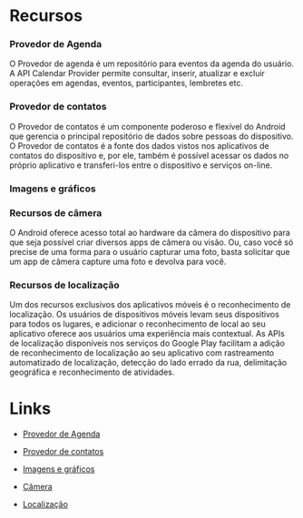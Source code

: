 # Recursos


### Provedor de Agenda

O Provedor de agenda é um repositório para eventos da agenda do usuário. A API Calendar Provider permite consultar, inserir, atualizar e excluir operações em agendas, eventos, participantes, lembretes etc.

### Provedor de contatos 

O Provedor de contatos é um componente poderoso e flexível do Android que gerencia o principal repositório de dados sobre pessoas do dispositivo. O Provedor de contatos é a fonte dos dados vistos nos aplicativos de contatos do dispositivo e, por ele, também é possível acessar os dados no próprio aplicativo e transferi-los entre o dispositivo e serviços on-line. 

### Imagens e gráficos

### Recursos de câmera

O Android oferece acesso total ao hardware da câmera do dispositivo para que seja possível criar diversos apps de câmera ou visão. Ou, caso você só precise de uma forma para o usuário capturar uma foto, basta solicitar que um app de câmera capture uma foto e devolva para você.

### Recursos de localização

Um dos recursos exclusivos dos aplicativos móveis é o reconhecimento de localização. Os usuários de dispositivos móveis levam seus dispositivos para todos os lugares, e adicionar o reconhecimento de local ao seu aplicativo oferece aos usuários uma experiência mais contextual. As APIs de localização disponíveis nos serviços do Google Play facilitam a adição de reconhecimento de localização ao seu aplicativo com rastreamento automatizado de localização, detecção do lado errado da rua, delimitação geográfica e reconhecimento de atividades.

# Links

* [Provedor de Agenda](https://developer.android.com/guide/topics/providers/calendar-provider?hl=pt-br)

* [Provedor de contatos](https://developer.android.com/guide/topics/providers/contacts-provider?hl=pt-br)

* [Imagens e gráficos](https://developer.android.com/guide/topics/graphics)

* [Câmera](https://developer.android.com/training/camera?hl=pt-br)

* [Localização](https://developer.android.com/training/location?hl=pt-br)

